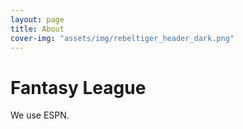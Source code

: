 ```yaml
---
layout: page
title: About
cover-img: "assets/img/rebeltiger_header_dark.png"
---
```


# Fantasy League

We use ESPN.


